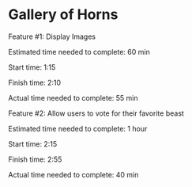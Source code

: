 # Gallery of Horns

Feature #1: Display Images

Estimated time needed to complete: 60 min

Start time: 1:15

Finish time: 2:10

Actual time needed to complete: 55 min


Feature #2: Allow users to vote for their favorite beast

Estimated time needed to complete: 1 hour

Start time: 2:15

Finish time: 2:55

Actual time needed to complete: 40 min